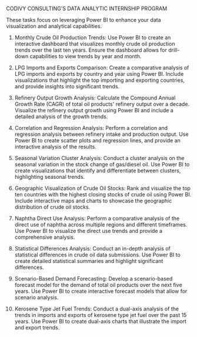CODIVY CONSULTING'S DATA ANALYTIC INTERNSHIP PROGRAM

These tasks focus on leveraging Power BI to enhance your data visualization and analytical capabilities.

1. Monthly Crude Oil Production Trends:
Use Power BI to create an interactive dashboard that visualizes monthly crude oil production trends over the last ten years. 
Ensure the dashboard allows for drill-down capabilities to view trends by year and month.

2. LPG Imports and Exports Comparison:
Create a comparative analysis of LPG imports and exports by country and year using Power BI. 
Include visualizations that highlight the top importing and exporting countries, and provide insights into significant trends.

3. Refinery Output Growth Analysis:
Calculate the Compound Annual Growth Rate (CAGR) of total oil products' refinery output over a decade. 
Visualize the refinery output growth using Power BI and include a detailed analysis of the growth trends.

4. Correlation and Regression Analysis:
Perform a correlation and regression analysis between refinery intake and production output. 
Use Power BI to create scatter plots and regression lines, and provide an interactive analysis of the results.

5. Seasonal Variation Cluster Analysis:
Conduct a cluster analysis on the seasonal variation in the stock change of gas/diesel oil. 
Use Power BI to create visualizations that identify and differentiate between clusters, highlighting seasonal trends.

6. Geographic Visualization of Crude Oil Stocks:
Rank and visualize the top ten countries with the highest closing stocks of crude oil using Power BI. 
Include interactive maps and charts to showcase the geographic distribution of crude oil stocks.

7. Naphtha Direct Use Analysis:
Perform a comparative analysis of the direct use of naphtha across multiple regions and different timeframes. 
Use Power BI to visualize the direct use trends and provide a comprehensive analysis.

8. Statistical Differences Analysis:
Conduct an in-depth analysis of statistical differences in crude oil data submissions. 
Use Power BI to create detailed statistical summaries and highlight significant differences.

9. Scenario-Based Demand Forecasting:
Develop a scenario-based forecast model for the demand of total oil products over the next five years. 
Use Power BI to create interactive forecast models that allow for scenario analysis.

10. Kerosene Type Jet Fuel Trends:
Conduct a dual-axis analysis of the trends in imports and exports of kerosene type jet fuel over the past 15 years. 
Use Power BI to create dual-axis charts that illustrate the import and export trends.

